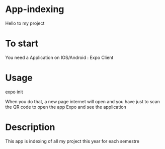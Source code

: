 # App-indexing

Hello to my project

# To start

You need a Application on IOS/Android : Expo Client

# Usage

expo init

When you do that, a new page internet will open and you have just to scan the QR code to open the app Expo and see the application

# Description

This app is indexing of all my project this year for each semestre
